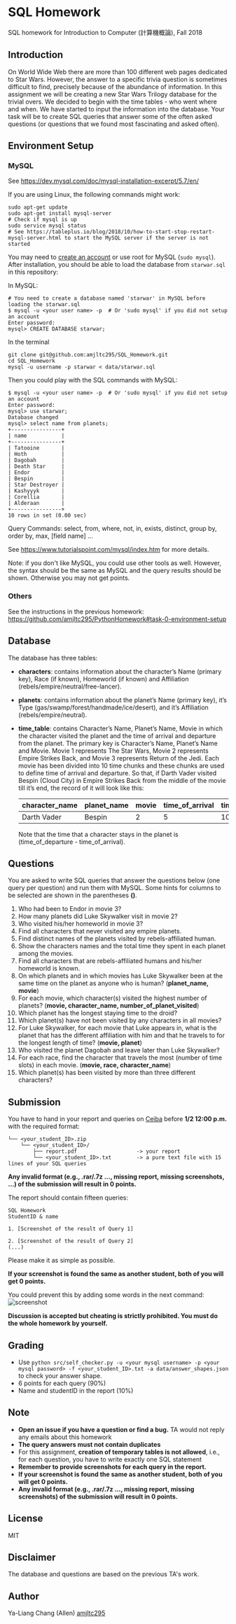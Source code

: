 # SQL Homework
SQL homework for Introduction to Computer (計算機概論), Fall 2018

## Introduction

On World Wide Web there are more than 100 different web pages dedicated to Star Wars. However, the answer to a specific trivia question is sometimes difficult to find, precisely because of the abundance of information. In this assignment we will be creating a new Star Wars Trilogy database for the trivial overs. We decided to begin with the time tables - who went where and when. We have started to input the information into the database. Your task will be to create SQL queries that answer some of the often asked questions (or questions that we found most fascinating and asked often). 


## Environment Setup

### MySQL

See https://dev.mysql.com/doc/mysql-installation-excerpt/5.7/en/

If you are using Linux, the following commands might work:
```
sudo apt-get update
sudo apt-get install mysql-server
# Check if mysql is up
sudo service mysql status
# See https://tableplus.io/blog/2018/10/how-to-start-stop-restart-mysql-server.html to start the MySQL server if the server is not started
```

You may need to [create an account](https://dev.mysql.com/doc/refman/5.5/en/adding-users.html) or use root for MySQL (`sudo mysql`).
After installation, you should be able to load the database from `starwar.sql` in this repository:

In MySQL:
```
# You need to create a database named 'starwar' in MySQL before loading the starwar.sql
$ mysql -u <your user name> -p  # Or 'sudo mysql' if you did not setup an account
Enter password:
mysql> CREATE DATABASE starwar;
```

In the terminal
```
git clone git@github.com:amjltc295/SQL_Homework.git
cd SQL_Homework
mysql -u username -p starwar < data/starwar.sql
```

Then you could play with the SQL commands with MySQL:
```
$ mysql -u <your user name> -p  # Or 'sudo mysql' if you did not setup an account
Enter password:
mysql> use starwar;
Database changed
mysql> select name from planets;
+----------------+
| name           |
+----------------+
| Tatooine       |
| Hoth           |
| Dagobah        |
| Death Star     |
| Endor          |
| Bespin         |
| Star Destroyer |
| Kashyyyk       |
| Corellia       |
| Alderaan       |
+----------------+
10 rows in set (0.00 sec)

```
Query Commands: select, from, where, not, in, exists, distinct, group by, order by, max, [field name] ...

See https://www.tutorialspoint.com/mysql/index.htm for more details.

Note: if you don't like MySQL, you could use other tools as well. However, the syntax should be the same as MySQL and the query results should be shown. Otherwise you may not get points.

### Others

See the instructions in the previous homework: https://github.com/amjltc295/PythonHomework#task-0-environment-setup


## Database

The database has three tables:
* **characters**: contains information about the character’s Name (primary key), Race (if known), Homeworld (if known) and Affiliation (rebels/empire/neutral/free-lancer). 
* **planets**: contains information about the planet’s Name (primary key), it’s Type (gas/swamp/forest/handmade/ice/desert), and it’s Affiliation (rebels/empire/neutral). 
* **time_table**: contains Character’s Name, Planet’s Name, Movie in which the character visited the planet and the time of arrival and departure from the planet. The primary key is Character’s Name, Planet’s Name and Movie. Movie 1 represents The Star Wars, Movie 2 represents Empire Strikes Back, and Movie 3 represents Return of the Jedi. Each movie has been divided into 10 time chunks and these chunks are used to define time of arrival and departure. So that, if Darth Vader visited Bespin
(Cloud City) in Empire Strikes Back from the middle of the movie till it’s end, the record of it will look like this: 

    | character_name | planet_name | movie | time_of_arrival | time_of_departure |
    |----------------|-------------|-------|-----------------|-------------------|
    | Darth Vader    | Bespin      | 2     | 5               | 10                |

    Note that the time that a character stays in the planet is (time_of_departure - time_of_arrival).


## Questions
You are asked to write SQL queries that answer the questions below (one query per question) and run them with MySQL.
Some hints for columns to be selected are shown in the parentheses **()**.
1. Who had been to Endor in movie 3? 
2. How many planets did Luke Skywalker visit in movie 2? 
3. Who visited his/her homeworld in movie 3? 
4. Find all characters that never visited any empire planets. 
5. Find distinct names of the planets visited by rebels-affiliated human. 
6. Show the characters names and the total time they spent in each planet among the movies. 
7. Find all characters that are rebels-affiliated humans and his/her homeworld is known. 
8. On which planets and in which movies has Luke Skywalker been at the same time on the planet as anyone who is human?  (**planet_name, movie**)
9. For each movie, which character(s) visited the highest number of planets? (**movie, character_name, number_of_planet_visited**)
10. Which planet has the longest staying time to the droid? 
11. Which planet(s) have not been visited by any characters in all movies? 
12. For Luke Skywalker, for each movie that Luke appears in, what is the planet that has the different affiliation with him and that he travels to for the longest length of time? (**movie, planet**)
13. Who visited the planet Dagobah and leave later than Luke Skywalker? 
14. For each race, find the character that travels the most (number of time slots) in each movie. (**movie, race, character_name**)
15. Which planet(s) has been visited by more than three different characters?

## Submission
You have to hand in your report and queries on [Ceiba](https://ceiba.ntu.edu.tw/course/fa811a/index.htm) before **1/2 12:00 p.m.** with the required format:

```
└── <your_student_ID>.zip
    └── <your_student_ID>/
        ├── report.pdf                   -> your report
        └── <your_student_ID>.txt        -> a pure text file with 15 lines of your SQL queries

```
**Any invalid format (e.g., .rar/.7z ..., missing report, missing screenshots, ...) of the submission will result in 0 points.**

The report should contain fifteen queries: 
```
SQL Homework
StudentID & name

1. [Screenshot of the result of Query 1]

2. [Screenshot of the result of Query 2]
(...)
```
Please make it as simple as possible. 


**If your screenshot is found the same as another student, both of you will get 0 points.**

You could prevent this by adding some words in the next command:
![screenshot](images/screenshot.png)

**Discussion is accepted but cheating is strictly prohibited. You must do the whole homework by yourself.**


## Grading

* Use `python src/self_checker.py -u <your mysql username> -p <your mysql password> -f <your_student_ID>.txt -a data/answer_shapes.json` to check your answer shape.
* 6 points for each query (90%)
* Name and studentID in the report (10%)

## Note
* **Open an issue if you have a question or find a bug.** TA would not reply any emails about this homework
* **The query answers must not contain duplicates**
* For this assignment, **creation of temporary tables is not allowed**, i.e., for each question, you have to write exactly one SQL statement
* **Remember to provide screenshots for each query in the report.**
* **If your screenshot is found the same as another student, both of you will get 0 points.**
* **Any invalid format (e.g., .rar/.7z ..., missing report, missing screenshots) of the submission will result in 0 points.**

## License

MIT


## Disclaimer

The database and questions are based on the previous TA's work.

## Author

Ya-Liang Chang (Allen) [amjltc295](https://github.com/amjltc295)
